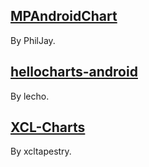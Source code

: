 
## [MPAndroidChart](https://github.com/PhilJay/MPAndroidChart)

By PhilJay.



## [hellocharts-android](https://github.com/lecho/hellocharts-android)

By lecho.



## [XCL-Charts](https://github.com/xcltapestry/XCL-Charts)

By xcltapestry.
